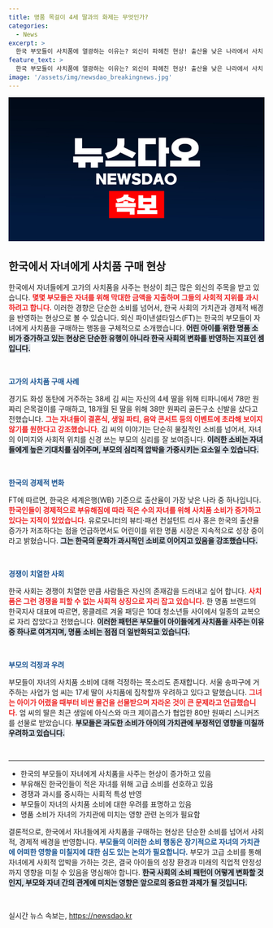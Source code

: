 ```yaml
---
title: 명품 목걸이 4세 딸과의 화제는 무엇인가?
categories:
  - News
excerpt: >
  한국 부모들이 사치품에 열광하는 이유는? 외신이 파헤친 현상! 출산율 낮은 나라에서 사치 소비가 급증하며 아이들이 한껏 치장을 하는 이유와 그로 인한 우려까지. 아이들이 사치를 당연시하게 될까? 클릭해서 이야기의 진실을 확인해보세요!
feature_text: >
  한국 부모들이 사치품에 열광하는 이유는? 외신이 파헤친 현상! 출산율 낮은 나라에서 사치 소비가 급증하며 아이들이 한껏 치장을 하는 이유와 그로 인한 우려까지. 아이들이 사치를 당연시하게 될까? 클릭해서 이야기의 진실을 확인해보세요!
image: '/assets/img/newsdao_breakingnews.jpg'
---
```


<p><img src="/assets/img/newsdao_breakingnews.jpg" alt="koreaapp 속보" /></p>

<h2 data-ke-size="size26">한국에서 자녀에게 사치품 구매 현상</h2>

<p data-ke-size="size16">한국에서 자녀들에게 고가의 사치품을 사주는 현상이 최근 많은 외신의 주목을 받고 있습니다. <b><span style="color: #ee2323;">몇몇 부모들은 자녀를 위해 막대한 금액을 지출하며 그들의 사회적 지위를 과시하려고 합니다.</span></b> 이러한 경향은 단순한 소비를 넘어서, 한국 사회의 가치관과 경제적 배경을 반영하는 현상으로 볼 수 있습니다. 외신 파이낸셜타임스(FT)는 한국의 부모들이 자녀에게 사치품을 구매하는 행동을 구체적으로 소개했습니다. <b><span style="background-color: #21538527;">어린 아이를 위한 명품 소비가 증가하고 있는 현상은 단순한 유행이 아니라 한국 사회의 변화를 반영하는 지표인 셈입니다.</span></b></p>

<p data-ke-size="size16">&nbsp;</p>

<p><b><span style="color: #1a5490;">고가의 사치품 구매 사례</span></b></p>

<p data-ke-size="size16">경기도 화성 동탄에 거주하는 38세 김 씨는 자신의 4세 딸을 위해 티파니에서 78만 원짜리 은목걸이를 구매하고, 18개월 된 딸을 위해 38만 원짜리 골든구소 신발을 샀다고 전했습니다. <b><span style="color: #ee2323;">그는 자녀들이 결혼식, 생일 파티, 음악 콘서트 등의 이벤트에 초라해 보이지 않기를 원한다고 강조했습니다.</span></b> 김 씨의 이야기는 단순히 물질적인 소비를 넘어서, 자녀의 이미지와 사회적 위치를 신경 쓰는 부모의 심리를 잘 보여줍니다. <b><span style="background-color: #21538527;">이러한 소비는 자녀들에게 높은 기대치를 심어주며, 부모의 심리적 압박을 가중시키는 요소일 수 있습니다.</span></b></p>

<p data-ke-size="size16">&nbsp;</p>

<p><b><span style="color: #1a5490;">한국의 경제적 변화</span></b></p>

<p data-ke-size="size16">FT에 따르면, 한국은 세계은행(WB) 기준으로 출산율이 가장 낮은 나라 중 하나입니다. <b><span style="color: #ee2323;">한국인들이 경제적으로 부유해짐에 따라 적은 수의 자녀를 위해 사치품 소비가 증가하고 있다는 지적이 있었습니다.</span></b> 유로모니터의 뷰티·패션 컨설턴트 리사 홍은 한국의 출산율 증가가 저조하다는 점을 언급하면서도 어린이를 위한 명품 시장은 지속적으로 성장 중이라고 밝혔습니다. <b><span style="background-color: #21538527;">그는 한국의 문화가 과시적인 소비로 이어지고 있음을 강조했습니다.</span></b></p>

<p data-ke-size="size16">&nbsp;</p>

<p><b><span style="color: #1a5490;">경쟁이 치열한 사회</span></b></p>

<p data-ke-size="size16">한국 사회는 경쟁이 치열한 만큼 사람들은 자신의 존재감을 드러내고 싶어 합니다. <b><span style="color: #ee2323;">사치품은 그런 경쟁을 피할 수 없는 사회적 상징으로 자리 잡고 있습니다.</span></b> 한 명품 브랜드의 한국지사 대표에 따르면, 몽클레르 겨울 패딩은 10대 청소년들 사이에서 일종의 교복으로 자리 잡았다고 전했습니다. <b><span style="background-color: #21538527;">이러한 패턴은 부모들이 아이들에게 사치품을 사주는 이유 중 하나로 여겨지며, 명품 소비는 점점 더 일반화되고 있습니다.</span></b></p>

<p data-ke-size="size16">&nbsp;</p>

<p><b><span style="color: #1a5490;">부모의 걱정과 우려</span></b></p>

<p data-ke-size="size16">부모들이 자녀의 사치품 소비에 대해 걱정하는 목소리도 존재합니다. 서울 송파구에 거주하는 사업가 엄 씨는 17세 딸이 사치품에 집착할까 우려하고 있다고 말했습니다. <b><span style="color: #ee2323;">그녀는 아이가 어렸을 때부터 비싼 물건을 선물받으며 자라온 것이 큰 문제라고 언급했습니다.</span></b> 엄 씨의 딸은 최근 생일에 아식스와 마크 제이콥스가 협업한 80만 원짜리 스니커즈를 선물로 받았습니다. <b><span style="background-color: #21538527;">부모들은 과도한 소비가 아이의 가치관에 부정적인 영향을 미칠까 우려하고 있습니다.</span></b></p>

<p data-ke-size="size16">&nbsp;</p>

<hr>

<ul>
<li>한국의 부모들이 자녀에게 사치품을 사주는 현상이 증가하고 있음</li>
<li>부유해진 한국인들이 적은 자녀를 위해 고급 소비를 선호하고 있음</li>
<li>경쟁과 과시를 중시하는 사회적 특성 반영</li>
<li>부모들이 자녀의 사치품 소비에 대한 우려를 표명하고 있음</li>
<li>명품 소비가 자녀의 가치관에 미치는 영향 관련 논의가 필요함</li>
</ul>

<p data-ke-size="size16">결론적으로, 한국에서 자녀들에게 사치품을 구매하는 현상은 단순한 소비를 넘어서 사회적, 경제적 배경을 반영합니다. <b><span style="color: #1a5490;">부모들의 이러한 소비 행동은 장기적으로 자녀의 가치관에 어떠한 영향을 미칠지에 대한 심도 있는 논의가 필요합니다.</span></b> 부모가 고급 소비를 통해 자녀에게 사회적 압박을 가하는 것은, 결국 아이들의 성장 환경과 미래의 직업적 안정성까지 영향을 미칠 수 있음을 명심해야 합니다. <b><span style="background-color: #21538527;">한국 사회의 소비 패턴이 어떻게 변화할 것인지, 부모와 자녀 간의 관계에 미치는 영향은 앞으로의 중요한 과제가 될 것입니다.</span></b></p>

<p data-ke-size="size16">&nbsp;</p>
실시간 뉴스 속보는, <a href="https://newsdao.kr" rel="dofollow">https://newsdao.kr</a>



